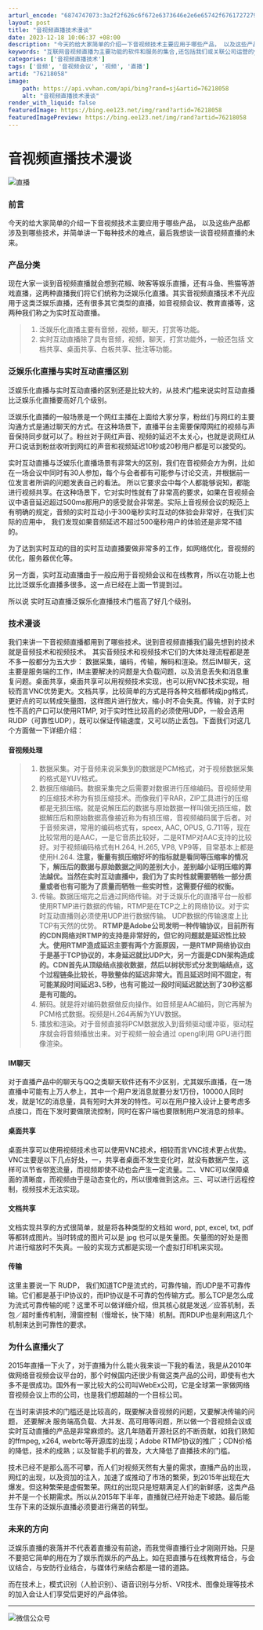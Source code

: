 ```yaml
---
arturl_encode: "6874747073:3a2f2f626c6f672e6373646e2e6e65742f67617272796c6561:2f61727469636c652f64657461696c732f3736323138303538"
layout: post
title: "音视频直播技术漫谈"
date: 2023-12-18 10:06:37 +08:00
description: "今天的给大家简单的介绍一下音视频技术主要应用于哪些产品， 以及这些产品都涉及到哪些技术，并简单讲一下"
keywords: "互联网音视频直播为主要功能的软件和服务的集合,还包括我们或关联公司运营的y"
categories: ['音视频直播技术']
tags: ['音频', '音视频会议', '视频', '直播']
artid: "76218058"
image:
    path: https://api.vvhan.com/api/bing?rand=sj&artid=76218058
    alt: "音视频直播技术漫谈"
render_with_liquid: false
featuredImage: https://bing.ee123.net/img/rand?artid=76218058
featuredImagePreview: https://bing.ee123.net/img/rand?artid=76218058
---
```


# 音视频直播技术漫谈

![直播](https://img-blog.csdn.net/20170727194401332?watermark/2/text/aHR0cDovL2Jsb2cuY3Nkbi5uZXQvZ2FycnlsZWE=/font/5a6L5L2T/fontsize/400/fill/I0JBQkFCMA==/dissolve/70/gravity/SouthEast)

### 前言

今天的给大家简单的介绍一下音视频技术主要应用于哪些产品， 以及这些产品都涉及到哪些技术，并简单讲一下每种技术的难点，最后我想谈一谈音视频直播的未来。

### 产品分类

现在大家一谈到音视频直播就会想到花椒、映客等娱乐直播，还有斗鱼、熊猫等游戏直播，这两种直播我们将它们统称为泛娱乐化直播。其实音视频直播技术不光应用于这类泛娱乐直播，还有很多其它类型的直播，如音视频会议、教育直播等，这两种我们称之为实时互动直播。

> 1. 泛娱乐化直播主要有音频，视频，聊天，打赏等功能。
> 2. 实时互动直播除了具有音频，视频，聊天，打赏功能外，一般还包括 文档共享、桌面共享、白板共享、批注等功能。

### 泛娱乐化直播与实时互动直播区别

泛娱乐化直播与实时互动直播的区别还是比较大的，从技术门槛来说实时互动直播比泛娱乐化直播要高好几个级别。

泛娱乐化直播的一般场景是一个网红主播在上面给大家分享，粉丝们与网红的主要沟通方式是通过聊天的方式。在这种场景下，直播平台主需要保障网红的视频与声音保持同步就可以了。粉丝对于网红声音、视频的延迟不太关心，也就是说网红从开口说话到粉丝收听到网红的声音和视频延迟10秒或20秒用户都是可以接受的。

实时互动直播与泛娱乐化直播场景有非常大的区别，我们在音视频会方为例，比如在一场会议中同时有30人参加，每个与会者都有可能参与讨论交流，并根据前一位发言者所讲的问题发表自己的看法。 所以它要求会中每个人都能够说知，都能进行视频共享。在这种场景下，它对实时性就有了非常高的要求，如果在音视频会议中语音延迟超过500ms那用户的感受就会非常差。实际上音视频会议的规范上有明确的规定，音频的实时互动小于300毫秒实时互动的体验会非常好，在我们实际的应用中， 我们发现如果音频延迟不超过500毫秒用户的体验还是非常不错的。

为了达到实时互动的目的实时互动直播要做非常多的工作，如网络优化，音视频的优化，服务器优化等。

另一方面，实时互动直播由于一般应用于音视频会议和在线教育，所以在功能上也比比泛娱乐化直播多很多。这一点已经在上面一节提到过。

所以说 实时互动直播泛娱乐化直播技术门槛高了好几个级别。

### 技术漫谈

我们来讲一下音视频直播都用到了哪些技术。说到音视频直播我们最先想到的技术就是音频技术和视频技术。 其实音频技术和视频技术它们的大体处理流程都是差不多一般都分为五大步： 数据采集，编码，传输，解码和渲染。然后IM聊天，这主要是服务端的工作，IM主要解决的问题是大负载问题，以及消息丢失和消息重复问题。桌面共享，桌面共享可以用视频技术实现，也可以用VNC技术实现，相较而言VNC优势更大。文档共享，比较简单的方式是将各种文档都转成jpg格式，更好点的可以转成矢量图，这样图片进行放大，缩小时不会失真。传输，对于实时性不高的产口可以使用RTMP, 对于实时性比较高的必须使用UDP，一般会选用RUDP（可靠性UDP），既可以保证传输速度，又可以防止丢包。下面我们对这几个方面做一下详细介绍：

#### 音视频处理

> 1. 数据采集。对于音频来说采集到的数据是PCM格式，对于视频数据采集的格式是YUV格式。
> 2. 数据压缩编码。数据采集完之后需要对数据进行压缩编码。音视频使用的压缩技术称为有损压缩技术。而像我们平RAR，ZIP工具进行的压缩都是无损压缩。就是说解压后的数据与原始数据一样叫做无损压缩，数据解压后和原始数据高像接近称为有损压缩，音视频编码属于后者。对于音频来讲，常用的编码格式有，speex, AAC, OPUS, G.711等，现在比较常用的是AAC，一是它音质比较好，二是RTMP对AAC支持的比较好。对于视频编码格式有H.264, H.265, VP8, VP9等，目常基本上都是使用H.264.
>    **注意，衡量有损压缩好坏的指标就是看同等压缩率的情况下，解压后的数据与原始数据之间的差别大小，差别越小证明压缩的算法越优。当然在实时互动直播中，我们为了实时性就需要牺牲一部分质量或者也有可能为了质量而牺牲一些实时性，这需要仔细的权衡。**
> 3. 传输。数据压缩完之后通过网络传输。对于泛娱乐化的直播平台一般都使用RTMP进行数据的传输，RTMP是在TCP之上的网络协议。对于实时互动直播则必须使用UDP进行数据传输。 UDP数据的传输速度上比TCP有天然的优势。
>    **RTMP是Adobe公司发明一种传输协议，目前所有的CDN网络对RTMP的支持是非常好的，但它的问题就是延迟性比较大。使用RTMP造成延迟主要有两个方面原因，一是RTMP网络协议由于是基于TCP协议的，本身延迟就比UDP大，另一方面是CDN架构造成的。CDN首先从顶级结点接收数据，然后以树状形式分发到端结点，这个过程链条比较长，导致整体的延迟非常大。而且延迟时间不固定，有可能某段时间延迟3､5秒，也有可能过一段时间延迟就达到了30秒这都是有可能的。**
> 4. 解码。就是将对编码数据做反向操作。如音频是AAC编码，则它再解为PCM格式数据。视频是H.264再解为YUV数据。
> 5. 播放和渲染。对于音频直接将PCM数据放入到音频驱动缓冲驱，驱动程序就会将音频播放出来。对于视频一般会通过 opengl利用 GPU进行图像渲染。

#### IM聊天

对于直播产品中的聊天与QQ之类聊天软件还有不少区别，尤其娱乐直播，在一场直播中可能有上万人参上，其中一个用户发消息就要分发1万份，10000人同时发，就是1亿的消息量，具有短时大并发的特性。可以在用户接入设计上要考虑多点接口，而在下发时要做限流控制，同时在客户端也要限制用户发消息的频率。

#### 桌面共享

桌面共享可以使用视频技术也可以使用VNC技术，相较而言VNC技术更占优势。VNC主要是以下几点好处，一，共享者桌面不发生变化时，就没有数据产生，这样可以节省带宽流量，而视频即使不动也会产生一定流量。二、VNC可以保障桌面的清晰度，而视频由于是动态变化的，所以很难做到这点。三、可以进行远程控制，视频技术无法实现。

#### 文档共享

文档实现共享的方式很简单，就是将各种类型的文档如 word, ppt, excel, txt, pdf等都转成图片。当时转成的图片可以是 jpg 也可以是矢量图。矢量图的好处是图片进行缩放时不失真。一般的实现方式都是实现一个虚拟打印机来实现。

#### 传输

这里主要说一下 RUDP， 我们知道TCP是流式的，可靠传输，而UDP是不可靠传输。它们都是基于IP协议的，而IP协议是不可靠的包传输方式。那么TCP是怎么成为流式可靠传输的呢？这里不可以做详细介绍，但其核心就是发送／应答机制，丢包／超时重传机制，滑窗控制（慢增长，快下降）机制。而RDUP也是利用这几个机制来达到可靠性的要求。

### 为什么直播火了

2015年直播一下火了，对于直播为什么能火我来谈一下我的看法，我是从2010年做网络音视频会议平台的，那个时候国内还很少有做这类产品的公司，即使有也大多不是很成功。国外有一家比较大的公司叫WebEx公司，它是全球第一家做网络音视频会议上市的公司，也是我们想超越的一个目标公司。

在当时来讲技术的门槛还是比较高的，既要解决音视频的问题，又要解决传输的问题， 还要解决 服务端高负载、大并发、高可用等问题，所以做一个音视频会议或实时互动直播的产品是非常麻烦的。这几年随着开源社区的不断贡献，如我们熟知的ffmpeg, x264, webrtc等开源库的出现；Adobe RTMP协议的推广；CDN价格的降低，技术的成熟；以及智能手机的普及，大大降低了直播技术的门槛。

技术已经不是那么高不可攀，而人们对视频天然有大量的需求，直播产品的出现，网红的出现，以及资加的注入，加速了或推动了市场的繁荣，到2015年出现在大爆发。但这种繁荣是虚假繁荣。网红的出现只是短期满足人们的新鲜感，这类产品并不是一个长期需求。所以从2015年下半年，直播就已经开始走下坡路。最后能生存下来的泛娱乐直播必须要进行痛苦的转型。

### 未来的方向

泛娱乐直播的衰落并不代表着直播没有前途，而我觉得直播行业才刚刚开始。只是不要把它简单的用在为了娱乐而娱乐的产品上。如在把直播与在线教育结合，与会议结合，与安防行业结合，与媒体行来结合都是一错的道路。

而在技术上，模式识别（人脸识别）、语音识别与分析、VR技术、图像处理等技术的加入会让人们享受后更好的产品体验。

---

![微信公众号](https://i-blog.csdnimg.cn/blog_migrate/6a49ce88e33eaefdb2e656b9b76ea579.webp?x-image-process=image/format,png)